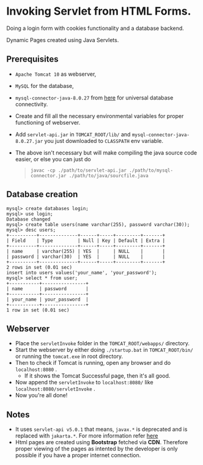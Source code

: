 # Invoking Servlet from HTML Forms.

Doing a login form with cookies functionality and a database backend.

Dynamic Pages created using Java Servlets.

## Prerequisites 
+ `Apache Tomcat 10` as webserver, 
+ `MySQL` for the database, 
+ `mysql-connector-java-8.0.27` from [here](https://dev.mysql.com/downloads/connector/j/) 
for universal database connectivity.

+ Create and fill all the necessary environmental variables for proper functioning of webserver.
+ Add `servlet-api.jar` in `TOMCAT_ROOT/lib/` and `mysql-connector-java-8.0.27.jar` you just downloaded to `CLASSPATH` env variable.
+ The above isn't necessary but will make compiling the java source code easier, or else you can just do
  > `javac -cp ./path/to/servlet-api.jar ./path/to/mysql-connector.jar ./path/to/java/sourcfile.java`

## Database creation
```
mysql> create databases login;
mysql> use login;
Database changed
mysql> create table users(name varchar(255), password varchar(30));
mysql> desc users;
+----------+--------------+------+-----+---------+-------+
| Field    | Type         | Null | Key | Default | Extra |
+----------+--------------+------+-----+---------+-------+
| name     | varchar(255) | YES  |     | NULL    |       |
| password | varchar(30)  | YES  |     | NULL    |       |
+----------+--------------+------+-----+---------+-------+
2 rows in set (0.01 sec)
insert into users values('your_name', 'your_password');
mysql> select * from user;
+-----------+----------------+
| name      | password       |
+-----------+----------------+
| your_name | your_password  |
+-----------+----------------+
1 row in set (0.01 sec)
```

## Webserver
+ Place the `servletInvoke` folder in the `TOMCAT_ROOT/webapps/` directory.
+ Start the webserver by either doing `./startup.bat` in `TOMCAT_ROOT/bin/` or running the `tomcat.exe` in root directory.
+ Then to check if Tomcat is running, open any browser and do `localhost:8080` .
  - If it shows the Tomcat Successful page, then it's all good.
+ Now append the `servletInvoke` to `localhost:8080/` like `localhost:8080/servletInvoke` .
+ Now you're all done!

## Notes

+ It uses `servlet-api v5.0.1` that means, `javax.*` is deprecated and is replaced with `jakarta.*`. For more information refer [here](https://jakarta.ee/specifications/servlet/5.0/jakarta-servlet-spec-5.0.html#changes-since-jakarta-servlet-4-0)
+ Html pages are created using **Bootstrap** fetched via **CDN**. Therefore proper viewing of the pages as intented by the developer is only possible if you have a proper internet connection.
